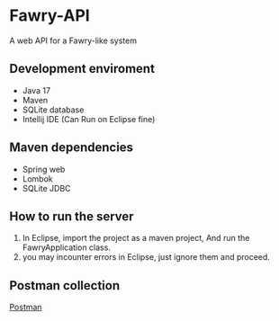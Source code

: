 # Fawry-API
 A web API for a Fawry-like system

## Development enviroment
- Java 17
- Maven
- SQLite database
- Intellij IDE (Can Run on Eclipse fine)

## Maven dependencies
- Spring web
- Lombok
- SQLite JDBC

## How to run the server
1. In Eclipse, import the project as a maven project, And run the FawryApplication class.
2. you may incounter errors in Eclipse, just ignore them and proceed.

## Postman collection
[Postman](https://www.postman.com/navigation-pilot-52858262/workspace/fcai/collection/24397850-e59eff63-1796-4906-b296-25248593e470?action=share&creator=24397850)
